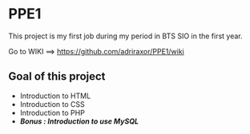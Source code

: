 # PPE1
This project is my first job during my period in BTS SIO in the first year. 

Go to WIKI ==> https://github.com/adriraxor/PPE1/wiki

## Goal of this project 
- Introduction to HTML
- Introduction to CSS
- Introduction to PHP
- ***Bonus : Introduction to use MySQL***
